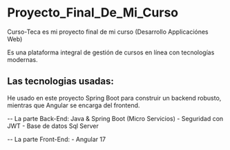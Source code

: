 # Proyecto_Final_De_Mi_Curso
Curso-Teca es mi proyecto final de mi curso (Desarrollo Applicaciónes Web)

Es una plataforma integral de gestión de cursos en línea con tecnologías modernas.


## Las tecnologias usadas:
He usado en este proyecto Spring Boot para construir un backend robusto, mientras que Angular se encarga
del frontend.

  -- La parte Back-End: Java & Spring Boot (Micro Servicios)
        - Seguridad con JWT
        - Base de datos Sql Server

  -- La parte Front-End:
        - Angular 17
